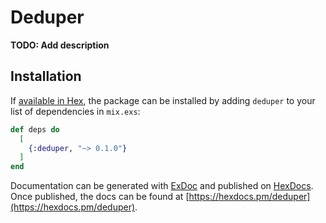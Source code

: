 # Deduper

**TODO: Add description**

## Installation

If [available in Hex](https://hex.pm/docs/publish), the package can be installed
by adding `deduper` to your list of dependencies in `mix.exs`:

```elixir
def deps do
  [
    {:deduper, "~> 0.1.0"}
  ]
end
```

Documentation can be generated with [ExDoc](https://github.com/elixir-lang/ex_doc)
and published on [HexDocs](https://hexdocs.pm). Once published, the docs can
be found at [https://hexdocs.pm/deduper](https://hexdocs.pm/deduper).

